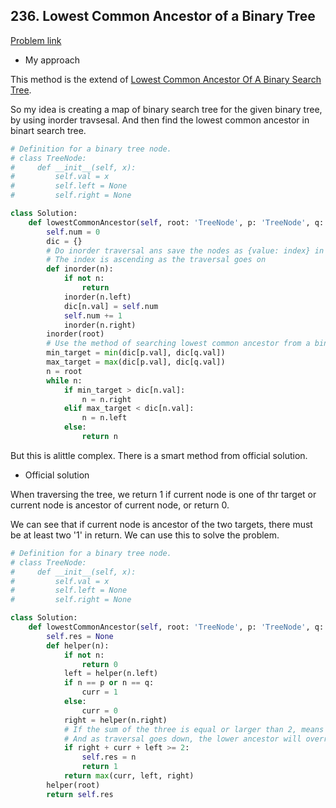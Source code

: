 ## 236. Lowest Common Ancestor of a Binary Tree

[Problem link](https://leetcode.com/problems/lowest-common-ancestor-of-a-binary-tree/)

- My approach

This method is the extend of [Lowest Common Ancestor Of A Binary Search Tree](https://github.com/Chunar5354/some_notes/blob/master/leetcode/problems/LowestCommonAncestorOfABinarySearchTree.md).

So my idea is creating a map of binary search tree for the given binary tree, by using inorder travsesal. And then find the lowest common ancestor in binart search tree.

```python
# Definition for a binary tree node.
# class TreeNode:
#     def __init__(self, x):
#         self.val = x
#         self.left = None
#         self.right = None

class Solution:
    def lowestCommonAncestor(self, root: 'TreeNode', p: 'TreeNode', q: 'TreeNode') -> 'TreeNode':
        self.num = 0
        dic = {}
        # Do inorder traversal ans save the nodes as {value: index} in dictionary
        # The index is ascending as the traversal goes on
        def inorder(n):
            if not n:
                return
            inorder(n.left)
            dic[n.val] = self.num
            self.num += 1
            inorder(n.right)
        inorder(root)
        # Use the method of searching lowest common ancestor from a binary search tree
        min_target = min(dic[p.val], dic[q.val])
        max_target = max(dic[p.val], dic[q.val])
        n = root
        while n:
            if min_target > dic[n.val]:
                n = n.right
            elif max_target < dic[n.val]:
                n = n.left
            else:
                return n
```

But this is alittle complex. There is a smart method from official solution.

- Official solution

When traversing the tree, we return 1 if current node is one of thr target or current node is ancestor of current node, or return 0.

We can see that if current node is ancestor of the two targets, there must be at least two '1' in return. We can use this to solve the problem.

```python
# Definition for a binary tree node.
# class TreeNode:
#     def __init__(self, x):
#         self.val = x
#         self.left = None
#         self.right = None

class Solution:
    def lowestCommonAncestor(self, root: 'TreeNode', p: 'TreeNode', q: 'TreeNode') -> 'TreeNode':
        self.res = None
        def helper(n):
            if not n:
                return 0
            left = helper(n.left)
            if n == p or n == q:
                curr = 1
            else:
                curr = 0
            right = helper(n.right)
            # If the sum of the three is equal or larger than 2, means current node is a ancestor
            # And as traversal goes down, the lower ancestor will override the higher ancestor
            if right + curr + left >= 2:
                self.res = n
                return 1
            return max(curr, left, right)
        helper(root)
        return self.res
```
